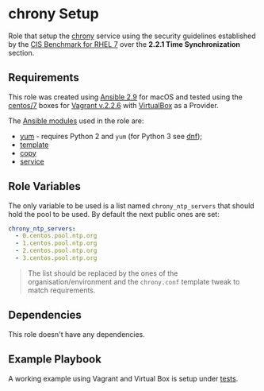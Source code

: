 # chrony Setup

Role that setup the [chrony](https://chrony.tuxfamily.org) service using the security guidelines established by the [CIS Benchmark for RHEL 7](http://cisecurity.org) over the **2.2.1 Time Synchronization** section.

## Requirements

This role was created using [Ansible 2.9](https://docs.ansible.com/ansible/2.9/) for macOS and tested using the [centos/7](https://app.vagrantup.com/centos/boxes/7) boxes for [Vagrant v.2.2.6](https://www.vagrantup.com/docs/index.html) with [VirtualBox](https://www.virtualbox.org/) as a Provider.

The [Ansible modules](https://docs.ansible.com/ansible/2.9/modules/modules_by_category.html) used in the role are:

- [yum](https://docs.ansible.com/ansible/2.9/modules/yum_module.html#yum-module) - requires Python 2 and `yum` (for Python 3 see [dnf](https://docs.ansible.com/ansible/2.9/modules/dnf_module.html#dnf-module));
- [template](https://docs.ansible.com/ansible/2.9/modules/template_module.html#template-module)
- [copy](https://docs.ansible.com/ansible/2.9/modules/copy_module.html#copy-module)
- [service](https://docs.ansible.com/ansible/2.9/modules/service_module.html#service-module)

## Role Variables

The only variable to be used is a list named `chrony_ntp_servers` that should hold the pool to be used. By default the next public ones are set:

```yaml
chrony_ntp_servers:
  - 0.centos.pool.ntp.org
  - 1.centos.pool.ntp.org
  - 2.centos.pool.ntp.org
  - 3.centos.pool.ntp.org
```

> The list should be replaced by the ones of the organisation/environment and the `chrony.conf` template tweak to match requirements.

## Dependencies

This role doesn't have any dependencies.

## Example Playbook

A working example using Vagrant and Virtual Box is setup under [tests](./tests/).

